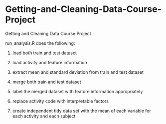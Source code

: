 # Getting-and-Cleaning-Data-Course-Project
Getting and Cleaning Data Course Project

run_analysis.R does the following:

1) load both train and test dataset

2) load activity and feature information

3) extract mean and standard deviation from train and test dataset

4) merge both train and test dataset

5) label the merged dataset with feature information appropriately

6) replace activity code with interpretable factors

7) create independent tidy data set with the mean of each variable for each activity and each subject
